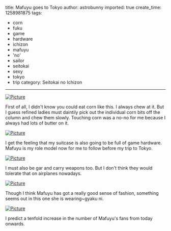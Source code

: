 title: Mafuyu goes to Tokyo
author: astrobunny
imported: true
create_time: 1258981875
tags:
- corn
- fuku
- game
- hardware
- ichizon
- mafuyu
- 'no'
- sailor
- seitokai
- sexy
- tokyo
- trip
category: Seitokai no Ichizon
---
 [![](wp-uploads/2009/11/wpid-SS-Eclipse_Seitokai_no_Ichizon_-_07_1024x576_h264_137C50B5_5-500x281.jpg "Picture")](/images/wp-uploads/2009/11/wpid-SS-Eclipse_Seitokai_no_Ichizon_-_07_1024x576_h264_137C50B5_5.jpg)  
  
First of all, I didn't know you could eat corn like this. I always chew at it. But I guess refined ladies must daintily pick out the individual corn bits off the column and chew them slowly. Touching corn was a no-no for me because I always had lots of butter on it.  
<!--more-->  
 [![](wp-uploads/2009/11/wpid-SS-Eclipse_Seitokai_no_Ichizon_-_07_1024x576_h264_137C50B5_7-500x281.jpg "Picture")](/images/wp-uploads/2009/11/wpid-SS-Eclipse_Seitokai_no_Ichizon_-_07_1024x576_h264_137C50B5_7.jpg)  
  
I get the feeling that my suitcase is also going to be full of game hardware. Mafuyu is my role model now for me to follow before my trip to Tokyo.  
  
 [![](wp-uploads/2009/11/wpid-SS-Eclipse_Seitokai_no_Ichizon_-_07_1024x576_h264_137C50B5_11-500x281.jpg "Picture")](/images/wp-uploads/2009/11/wpid-SS-Eclipse_Seitokai_no_Ichizon_-_07_1024x576_h264_137C50B5_11.jpg)  
  
I must also be gar and carry weapons too. But I don't think they would tolerate that on airplanes nowadays.  
  
 [![](wp-uploads/2009/11/wpid-SS-Eclipse_Seitokai_no_Ichizon_-_07_1024x576_h264_137C50B5_14-500x281.jpg "Picture")](/images/wp-uploads/2009/11/wpid-SS-Eclipse_Seitokai_no_Ichizon_-_07_1024x576_h264_137C50B5_14.jpg)  
  
Though I think Mafuyu has got a really good sense of fashion, something seems out in this one she is wearing~gyaku ni.  
  
 [![](wp-uploads/2009/11/wpid-SS-Eclipse_Seitokai_no_Ichizon_-_07_1024x576_h264_137C50B5_15-500x281.jpg "Picture")](/images/wp-uploads/2009/11/wpid-SS-Eclipse_Seitokai_no_Ichizon_-_07_1024x576_h264_137C50B5_15.jpg)  
  
I predict a tenfold increase in the number of Mafuyu's fans from today onwards.
